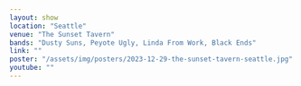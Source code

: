 ```yaml
---
layout: show
location: "Seattle"
venue: "The Sunset Tavern"
bands: "Dusty Suns, Peyote Ugly, Linda From Work, Black Ends"
link: ""
poster: "/assets/img/posters/2023-12-29-the-sunset-tavern-seattle.jpg"
youtube: ""
---
```



